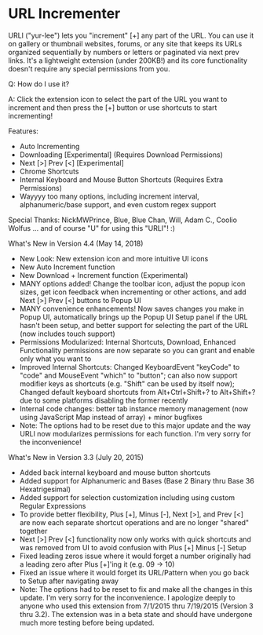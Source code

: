 # URL Incrementer

URLI ("yur-lee") lets you "increment" [+] any part of the URL. You can use it on gallery or thumbnail websites, forums, or any site that keeps its URLs organized sequentially by numbers or letters or paginated via next prev links. It's a lightweight extension (under 200KB!) and its core functionality doesn't require any special permissions from you.

Q: How do I use it?

A: Click the extension icon to select the part of the URL you want to increment and then press the [+] button or use shortcuts to start incrementing!

Features:
- Auto Incrementing
- Downloading [Experimental] (Requires Download Permissions)
- Next [>] Prev [<] [Experimental]
- Chrome Shortcuts
- Internal Keyboard and Mouse Button Shortcuts (Requires Extra Permissions)
- Wayyyy too many options, including increment interval, alphanumeric/base support, and even custom regex support

Special Thanks:
NickMWPrince, Blue, Blue Chan, Will, Adam C., Coolio Wolfus
... and of course "U" for using this "URLI"! :)

What's New in Version 4.4 (May 14, 2018)
- New Look: New extension icon and more intuitive UI icons
- New Auto Increment function
- New Download + Increment function (Experimental)
- MANY options added! Change the toolbar icon, adjust the popup icon sizes, get icon feedback when incrementing or other actions, and add Next [>] Prev [<] buttons to Popup UI
- MANY convenience enhancements! Now saves changes you make in Popup UI, automatically brings up the Popup UI Setup panel if the URL hasn't been setup, and better support for selecting the part of the URL (now includes touch support)
- Permissions Modularized: Internal Shortcuts, Download, Enhanced Functionality permissions are now separate so you can grant and enable only what you want to 
- Improved Internal Shortcuts: Changed KeyboardEvent "keyCode" to "code" and MouseEvent "which" to "button"; can also now support modifier keys as shortcuts (e.g. "Shift" can be used by itself now); Changed default keyboard shortcuts from Alt+Ctrl+Shift+? to Alt+Shift+? due to some platforms disabling the former recently
- Internal code changes: better tab instance memory management (now using JavaScript Map instead of array) + minor bugfixes
- Note: The options had to be reset due to this major update and the way URLI now modularizes permissions for each function. I'm very sorry for the inconvenience!

What's New in Version 3.3 (July 20, 2015)
- Added back internal keyboard and mouse button shortcuts
- Added support for Alphanumeric and Bases (Base 2 Binary thru Base 36 Hexatrigesimal)
- Added support for selection customization including using custom Regular Expressions
- To provide better flexibility, Plus [+], Minus [-], Next [>], and Prev [<] are now each separate shortcut operations and are no longer "shared" together
- Next [>] Prev [<] functionality now only works with quick shortcuts and was removed from UI to avoid confusion with Plus [+] Minus [-] Setup
- Fixed leading zeros issue where it would forget a number originally had a leading zero after Plus [+]'ing it (e.g. 09 -> 10)
- Fixed an issue where it would forget its URL/Pattern when you go back to Setup after navigating away
- Note: The options had to be reset to fix and make all the changes in this update. I'm very sorry for the inconvenience. I apologize deeply to anyone who used this extension from 7/1/2015 thru 7/19/2015 (Version 3 thru 3.2). The extension was in a beta state and should have undergone much more testing before being updated.